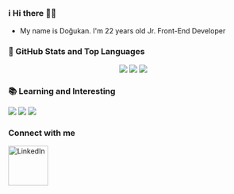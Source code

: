 ### ℹ️ Hi there 👋👋
- My name is Doğukan. I'm 22 years old Jr. Front-End Developer


### 📌 GitHub Stats and Top Languages
<div align="center">

![](https://github-profile-summary-cards.vercel.app/api/cards/profile-details?username=dogukangoker&theme=monokai)
![](https://github-profile-summary-cards.vercel.app/api/cards/stats?username=dogukangoker&theme=monokai)
![](https://github-profile-summary-cards.vercel.app/api/cards/most-commit-language?username=dogukangoker&theme=monokai)
</div>


### 📚 Learning and Interesting

![](https://cdn4.iconfinder.com/data/icons/logos-3/600/React.js_logo-128.png)
![](https://cdn.icon-icons.com/icons2/2415/PNG/128/typescript_plain_logo_icon_146316.png)
![](https://cdn.icon-icons.com/icons2/2699/PNG/128/tailwindcss_logo_icon_167923.png)



### Connect with me
[<img align="left" alt="LinkedIn" width="80" src="https://github.com/melanieshi0120/melanieshi0120/blob/master/linkedin.ico" />]( https://www.linkedin.com/in/do%C4%9Fukan-g%C3%B6ker/)
<br />

<!--
**dogukangoker/dogukangoker** is a ✨ _special_ ✨ repository because its `README.md` (this file) appears on your GitHub profile.

Here are some ideas to get you started:

- 🔭 I’m currently working on ...
- 🌱 I’m currently learning ...
- 👯 I’m looking to collaborate on ...
- 🤔 I’m looking for help with ...
- 💬 Ask me about ...
- 📫 How to reach me: ...
- 😄 Pronouns: ...
- ⚡ Fun fact: ...
-->
